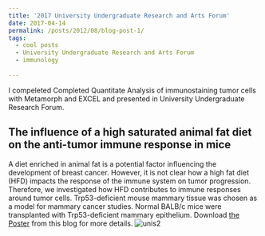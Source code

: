 ```yaml
---
title: '2017 University Undergraduate Research and Arts Forum'
date: 2017-04-14
permalink: /posts/2012/08/blog-post-1/
tags:
  - cool posts
  - University Undergraduate Research and Arts Forum
  - immunology
  
---
```

I compeleted Completed Quantitate Analysis of immunostaining tumor cells with Metamorph and EXCEL and presented in University Undergraduate Research Forum.

## The influence of a high saturated animal fat diet on the anti-tumor immune response in mice
A diet enriched in animal fat is a potential factor influencing the development of breast cancer. However, it is not clear how a high fat diet (HFD) impacts the response of the immune system on tumor progression. Therefore, we investigated how HFD contributes to immune responses around tumor cells. Trp53-deficient mouse mammary tissue was chosen as a model for mammary cancer studies. Normal BALB/c mice were transplanted with Trp53-deficient mammary epithelium. Download <a href="https://chengy14.wixsite.com/website-1/post/conference-talk">the Poster</a> from this blog for more details.
<img src="https://static.wixstatic.com/media/8bebb2_8a17ca7eaaa7431cb1d736dfb7302798~mv2.jpg/v1/fill/w_1080,h_1080,al_c,q_90/8bebb2_8a17ca7eaaa7431cb1d736dfb7302798~mv2.webp" alt="unis2" class = "center">

